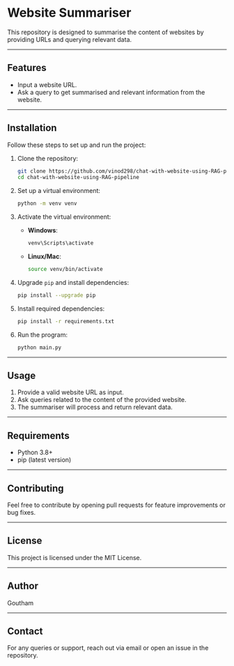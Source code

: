 # Website Summariser

This repository is designed to summarise the content of websites by providing URLs and querying relevant data.

---

## Features
- Input a website URL.
- Ask a query to get summarised and relevant information from the website.

---

## Installation
Follow these steps to set up and run the project:

1. Clone the repository:
   ```bash
   git clone https://github.com/vinod298/chat-with-website-using-RAG-pipeline.git
   cd chat-with-website-using-RAG-pipeline
   ```

2. Set up a virtual environment:
   ```bash
   python -m venv venv
   ```

3. Activate the virtual environment:
   - **Windows**:
     ```bash
     venv\Scripts\activate
     ```
   - **Linux/Mac**:
     ```bash
     source venv/bin/activate
     ```

4. Upgrade `pip` and install dependencies:
   ```bash
   pip install --upgrade pip
   ```
   
5. Install required dependencies:
   ```bash
   pip install -r requirements.txt
   ```
   
6. Run the program:
   ```bash
   python main.py
   ```

---

## Usage
1. Provide a valid website URL as input.
2. Ask queries related to the content of the provided website.
3. The summariser will process and return relevant data.

---

## Requirements
- Python 3.8+
- pip (latest version)

---

## Contributing
Feel free to contribute by opening pull requests for feature improvements or bug fixes.

---

## License
This project is licensed under the MIT License.

---

## Author
Goutham

---

## Contact
For any queries or support, reach out via email or open an issue in the repository.
